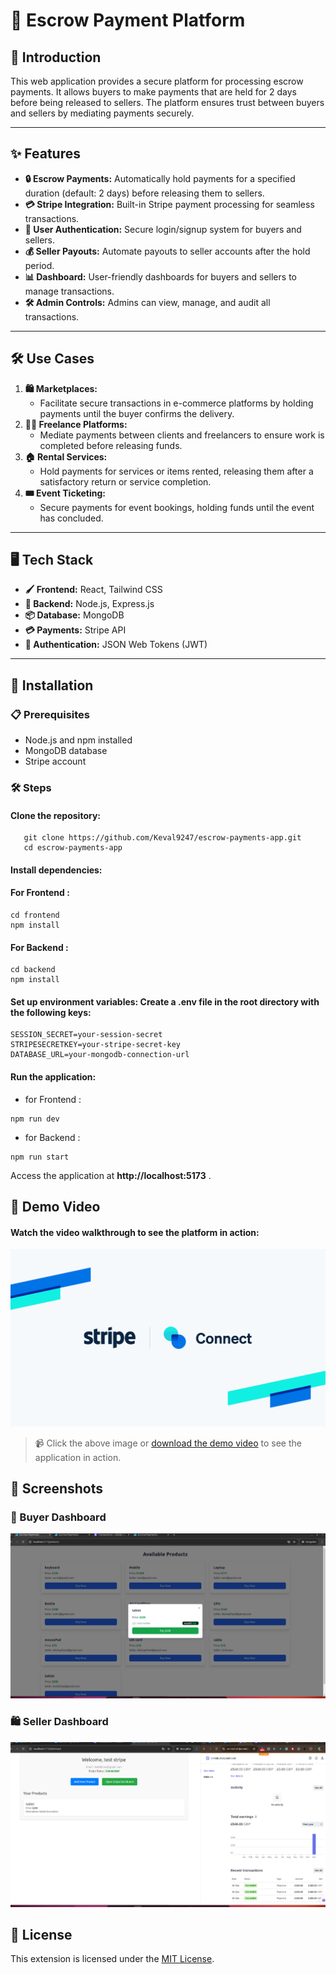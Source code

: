 # 💸 Escrow Payment Platform

## 🔐 Introduction
This web application provides a secure platform for processing escrow payments. It allows buyers to make payments that are held for 2 days before being released to sellers. The platform ensures trust between buyers and sellers by mediating payments securely.

---

## ✨ Features
- **🔒 Escrow Payments:** Automatically hold payments for a specified duration (default: 2 days) before releasing them to sellers.
- **💳 Stripe Integration:** Built-in Stripe payment processing for seamless transactions.
- **🔑 User Authentication:** Secure login/signup system for buyers and sellers.
- **💰 Seller Payouts:** Automate payouts to seller accounts after the hold period.
- **📊 Dashboard:** User-friendly dashboards for buyers and sellers to manage transactions.
- **🛠️ Admin Controls:** Admins can view, manage, and audit all transactions.

---

## 🛠️ Use Cases
1. **🛍️ Marketplaces:**
   - Facilitate secure transactions in e-commerce platforms by holding payments until the buyer confirms the delivery.
2. **👨‍💻 Freelance Platforms:**
   - Mediate payments between clients and freelancers to ensure work is completed before releasing funds.
3. **🏠 Rental Services:**
   - Hold payments for services or items rented, releasing them after a satisfactory return or service completion.
4. **🎟️ Event Ticketing:**
   - Secure payments for event bookings, holding funds until the event has concluded.

---

## 🖥️ Tech Stack
- **🖌️ Frontend:** React, Tailwind CSS
- **🔧 Backend:** Node.js, Express.js
- **📦 Database:** MongoDB
- **💳 Payments:** Stripe API
- **🔐 Authentication:** JSON Web Tokens (JWT)

---

## 🚀 Installation

### 📋 Prerequisites
- Node.js and npm installed
- MongoDB database
- Stripe account

###  🛠️ Steps
#### Clone the repository:
```
   git clone https://github.com/Keval9247/escrow-payments-app.git
   cd escrow-payments-app
```
#### Install dependencies:
#### For Frontend :
```
cd frontend
npm install 
```
#### For Backend :
```
cd backend
npm install 
```

#### Set up environment variables: Create a .env file in the root directory with the following keys:
```
SESSION_SECRET=your-session-secret
STRIPESECRETKEY=your-stripe-secret-key
DATABASE_URL=your-mongodb-connection-url
```

#### Run the application:
- for Frontend :  
```
npm run dev
```
- for Backend : 
```
npm run start
```


Access the application at **http://localhost:5173** .

## 🎥 Demo Video

#### Watch the video walkthrough to see the platform in action:

[![Watch the Demo](./assets/stripeConnect.png)](./assets/stripeConnectDemo.mp4)

> 📹 Click the above image or [download the demo video](./assets/stripeConnectDemo.mp4) to see the application in action.


## 📸 Screenshots
### 🛒 Buyer Dashboard
![Buyer Dashboard](./assets/stripeConnectUser.png)

### 🛍️ Seller Dashboard
![Seller Dashboard](./assets/stripeConnectSeller.png)



## 📜 License

This extension is licensed under the 
[MIT License](https://choosealicense.com/licenses/mit/).

